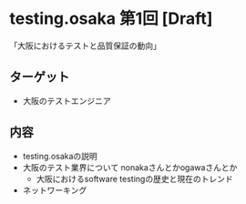 # testing.osaka 第1回 [Draft]

「大阪におけるテストと品質保証の動向」

## ターゲット

- 大阪のテストエンジニア

## 内容

- testing.osakaの説明
- 大阪のテスト業界について nonakaさんとかogawaさんとか
    - 大阪におけるsoftware testingの歴史と現在のトレンド
- ネットワーキング